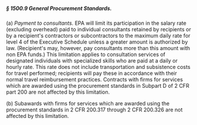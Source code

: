 ##### § 1500.9 General Procurement Standards. #####

(a) *Payment to consultants.* EPA will limit its participation in the salary rate (excluding overhead) paid to individual consultants retained by recipients or by a recipient's contractors or subcontractors to the maximum daily rate for level 4 of the Executive Schedule unless a greater amount is authorized by law. (Recipient's may, however, pay consultants more than this amount with non EPA funds.) This limitation applies to consultation services of designated individuals with specialized skills who are paid at a daily or hourly rate. This rate does not include transportation and subsistence costs for travel performed; recipients will pay these in accordance with their normal travel reimbursement practices. Contracts with firms for services which are awarded using the procurement standards in Subpart D of 2 CFR part 200 are not affected by this limitation.

(b) Subawards with firms for services which are awarded using the procurement standards in 2 CFR 200.317 through 2 CFR 200.326 are not affected by this limitation.